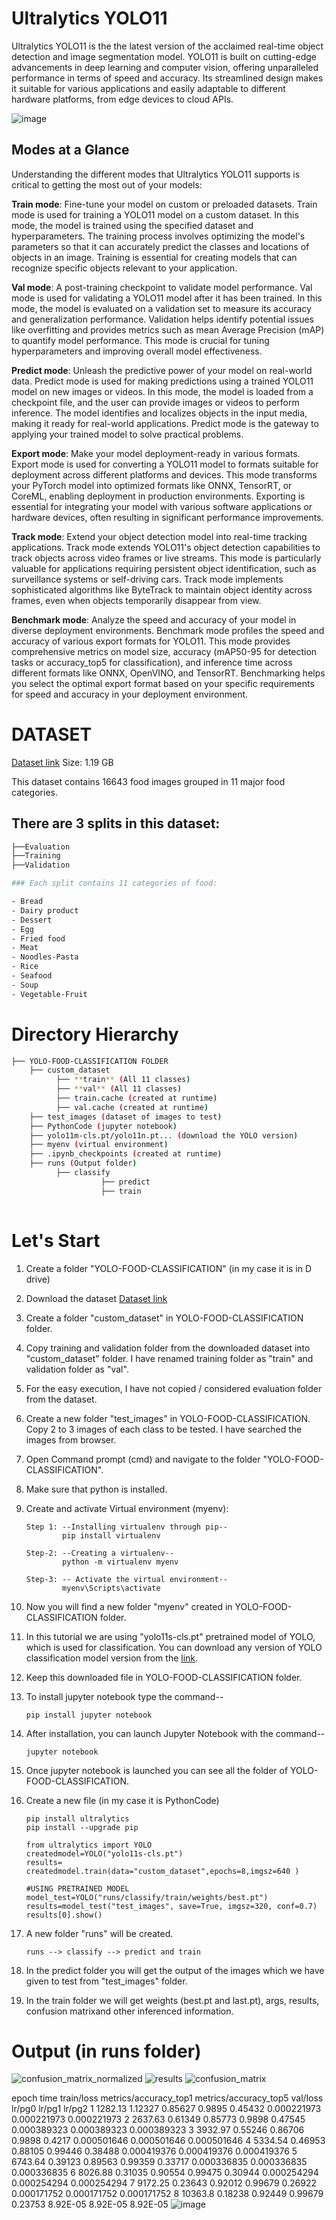 # Ultralytics YOLO11
Ultralytics YOLO11 is the the latest version of the acclaimed real-time object detection and image segmentation model. YOLO11 is built on cutting-edge advancements in deep learning and computer vision, offering unparalleled performance in terms of speed and accuracy. Its streamlined design makes it suitable for various applications and easily adaptable to different hardware platforms, from edge devices to cloud APIs.

![image](https://github.com/user-attachments/assets/3d1e8650-3e49-49e6-bd3c-35c87b006bbd)

## Modes at a Glance
Understanding the different modes that Ultralytics YOLO11 supports is critical to getting the most out of your models:

**Train mode**: Fine-tune your model on custom or preloaded datasets.
Train mode is used for training a YOLO11 model on a custom dataset. In this mode, the model is trained using the specified dataset and hyperparameters. The training process involves optimizing the model's parameters so that it can accurately predict the classes and locations of objects in an image. Training is essential for creating models that can recognize specific objects relevant to your application.

**Val mode**: A post-training checkpoint to validate model performance.
Val mode is used for validating a YOLO11 model after it has been trained. In this mode, the model is evaluated on a validation set to measure its accuracy and generalization performance. Validation helps identify potential issues like overfitting and provides metrics such as mean Average Precision (mAP) to quantify model performance. This mode is crucial for tuning hyperparameters and improving overall model effectiveness.

**Predict mode**: Unleash the predictive power of your model on real-world data.
Predict mode is used for making predictions using a trained YOLO11 model on new images or videos. In this mode, the model is loaded from a checkpoint file, and the user can provide images or videos to perform inference. The model identifies and localizes objects in the input media, making it ready for real-world applications. Predict mode is the gateway to applying your trained model to solve practical problems.

**Export mode**: Make your model deployment-ready in various formats.
Export mode is used for converting a YOLO11 model to formats suitable for deployment across different platforms and devices. This mode transforms your PyTorch model into optimized formats like ONNX, TensorRT, or CoreML, enabling deployment in production environments. Exporting is essential for integrating your model with various software applications or hardware devices, often resulting in significant performance improvements.

**Track mode**: Extend your object detection model into real-time tracking applications.
Track mode extends YOLO11's object detection capabilities to track objects across video frames or live streams. This mode is particularly valuable for applications requiring persistent object identification, such as surveillance systems or self-driving cars. Track mode implements sophisticated algorithms like ByteTrack to maintain object identity across frames, even when objects temporarily disappear from view.

**Benchmark mode**: Analyze the speed and accuracy of your model in diverse deployment environments.
Benchmark mode profiles the speed and accuracy of various export formats for YOLO11. This mode provides comprehensive metrics on model size, accuracy (mAP50-95 for detection tasks or accuracy_top5 for classification), and inference time across different formats like ONNX, OpenVINO, and TensorRT. Benchmarking helps you select the optimal export format based on your specific requirements for speed and accuracy in your deployment environment.

# DATASET
[Dataset link](https://www.kaggle.com/datasets/trolukovich/food11-image-dataset)
Size: 1.19 GB

This dataset contains 16643 food images grouped in 11 major food categories.

## There are 3 splits in this dataset:
```bash
├──Evaluation
├──Training
├──Validation

### Each split contains 11 categories of food:

- Bread
- Dairy product
- Dessert
- Egg
- Fried food
- Meat
- Noodles-Pasta
- Rice
- Seafood
- Soup
- Vegetable-Fruit
```

# Directory Hierarchy

```bash
├── YOLO-FOOD-CLASSIFICATION FOLDER
    ├── custom_dataset
          ├── **train** (All 11 classes)
          ├── **val** (All 11 classes)
          ├── train.cache (created at runtime)
          ├── val.cache (created at runtime)
    ├── test_images (dataset of images to test)
    ├── PythonCode (jupyter notebook)
    ├── yolo11m-cls.pt/yolo11n.pt... (download the YOLO version)
    ├── myenv (virtual environment)
    ├── .ipynb_checkpoints (created at runtime)
    ├── runs (Output folder)
          ├── classify
                    ├── predict
                    ├── train
          
```

# Let's Start
1. Create a folder "YOLO-FOOD-CLASSIFICATION" (in my case it is in D drive)
2. Download the dataset [Dataset link](https://www.kaggle.com/datasets/trolukovich/food11-image-dataset)
3. Create a folder "custom_dataset" in YOLO-FOOD-CLASSIFICATION folder.
4. Copy training and validation folder from the downloaded dataset into "custom_dataset" folder. I have renamed training folder as "train" and validation folder as "val".
5. For the easy execution, I have not copied / considered evaluation folder from the dataset.
6. Create a new folder "test_images" in YOLO-FOOD-CLASSIFICATION. Copy 2 to 3 images of each class to be tested. I have searched the images from browser.
7. Open Command prompt (cmd) and navigate to the folder "YOLO-FOOD-CLASSIFICATION".
8. Make sure that python is installed.
9. Create and activate Virtual environment (myenv): 

       Step 1: --Installing virtualenv through pip--
               pip install virtualenv
   
       Step-2: --Creating a virtualenv--
               python -m virtualenv myenv
     
       Step-3: -- Activate the virtual environment--
               myenv\Scripts\activate
11. Now you will find a new folder "myenv" created in YOLO-FOOD-CLASSIFICATION folder.
12. In this tutorial we are using "yolo11s-cls.pt" pretrained model of YOLO, which is used for classification. You can download any version of YOLO classification model version from the [link](https://github.com/ultralytics/ultralytics).
13. Keep this downloaded file in YOLO-FOOD-CLASSIFICATION folder.
14. To install jupyter notebook type the command--
    
        pip install jupyter notebook
15. After installation, you can launch Jupyter Notebook with the command--

        jupyter notebook
16. Once jupyter notebook is launched you can see all the folder of YOLO-FOOD-CLASSIFICATION.
17. Create a new file (in my case it is PythonCode)

        pip install ultralytics  
        pip install --upgrade pip

        from ultralytics import YOLO
        createdmodel=YOLO("yolo11s-cls.pt")
        results= createdmodel.train(data="custom_dataset",epochs=8,imgsz=640 )

        #USING PRETRAINED MODEL
        model_test=YOLO("runs/classify/train/weights/best.pt")
        results=model_test("test_images", save=True, imgsz=320, conf=0.7)
        results[0].show()

    
19. A new folder "runs" will be created.

        runs --> classify --> predict and train
20. In the predict folder you will get the output of the images which we have given to test from "test_images" folder.
21. In the train folder we will get weights (best.pt and last.pt), args, results, confusion matrixand other inferenced information.

# Output (in runs folder)
![confusion_matrix_normalized](https://github.com/user-attachments/assets/e2cfb7f5-8555-49e7-bac2-6fbe8927f0c5)
![results](https://github.com/user-attachments/assets/d07d8924-375e-4120-aabc-5a4874b198aa)
![confusion_matrix](https://github.com/user-attachments/assets/cfaff543-db7f-4087-8b8f-9403f41ea3c9)


epoch	time	train/loss	metrics/accuracy_top1	metrics/accuracy_top5	val/loss	lr/pg0	lr/pg1	lr/pg2
1	1282.13	1.12327	0.85627	0.9895	0.45432	0.000221973	0.000221973	0.000221973
2	2637.63	0.61349	0.85773	0.9898	0.47545	0.000389323	0.000389323	0.000389323
3	3932.97	0.55246	0.86706	0.9898	0.4217	0.000501646	0.000501646	0.000501646
4	5334.54	0.46953	0.88105	0.99446	0.38488	0.000419376	0.000419376	0.000419376
5	6743.64	0.39123	0.89563	0.99359	0.33717	0.000336835	0.000336835	0.000336835
6	8026.88	0.31035	0.90554	0.99475	0.30944	0.000254294	0.000254294	0.000254294
7	9172.25	0.23643	0.92012	0.99679	0.26922	0.000171752	0.000171752	0.000171752
8	10363.8	0.18238	0.92449	0.99679	0.23753	8.92E-05	8.92E-05	8.92E-05
![image](https://github.com/user-attachments/assets/bc3da640-1252-4c1c-9bfc-f051eb87f18c)




              
         
   
